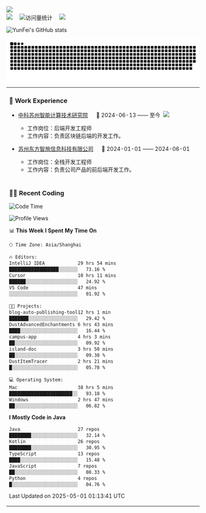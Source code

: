   <!-- dynamic typing effect 动态打字效果 -->
  <div>
    <a href="http://yunfei.plus">
      <img src="https://readme-typing-svg.demolab.com?font=Fira+Code&pause=1000&width=435&lines=console.log(%22Hello%2C%20World%22);祝您今天愉快!&center=true&size=27" />
    </a>
  </div>

  <div>
    <a href="http://yunfei.plus/"><img src="https://img.shields.io/badge/Website-博客-8c36db" /></a>&emsp;
    <!-- visitor -->
    <img src="https://komarev.com/ghpvc/?username=yunfeidog&label=Views&color=orange&style=flat" alt="访问量统计" />&emsp;
    <!-- wakatime -->    
    <a href="https://wakatime.com/@yunfeidog"><img src="https://wakatime.com/badge/user/42d0678c-368b-448b-9a77-5d21c5b55352.svg" /></a>
  </div>

![YunFei's GitHub stats](https://github-readme-stats.vercel.app/api?username=yunfeidog)

![snake](./dist/github-contribution-grid-snake.svg)


<table>

<tr><td>

### 🏢 Work Experience

<img align="right" width="88" src="https://cdn.jsdelivr.net/gh/yunfeidog/yunfeidog/assets/images/yuanze.png" />

- [中科苏州智能计算技术研究院](http://iict.ac.cn/sy) &emsp; 📌 2024-06-13 —— 至今

    - 工作岗位：后端开发工程师
    - 工作内容：负责区块链后端的开发工作。

- [苏州东方智旅信息科技有限公司](http://www.leyoobao.com/) &emsp; 📌 2024-01-01 —— 2024-06-01

    - 工作岗位：全栈开发工程师
    - 工作内容：负责公司产品的前后端开发工作。

</td></tr>

<tr><td>

### 👩‍💻 Recent Coding

<!--START_SECTION:waka-->
![Code Time](http://img.shields.io/badge/Code%20Time-2%2C992%20hrs%206%20mins-blue)

![Profile Views](http://img.shields.io/badge/Profile%20Views-0-blue)

📊 **This Week I Spent My Time On** 

```text
🕑︎ Time Zone: Asia/Shanghai

🔥 Editors: 
IntelliJ IDEA            29 hrs 54 mins      ██████████████████░░░░░░░   73.16 % 
Cursor                   10 hrs 11 mins      ██████░░░░░░░░░░░░░░░░░░░   24.92 % 
VS Code                  47 mins             ░░░░░░░░░░░░░░░░░░░░░░░░░   01.92 % 

🐱‍💻 Projects: 
blog-auto-publishing-tool12 hrs 1 min        ███████░░░░░░░░░░░░░░░░░░   29.42 % 
DustAdvancedEnchantments 6 hrs 43 mins       ████░░░░░░░░░░░░░░░░░░░░░   16.44 % 
campus-app               4 hrs 3 mins        ██░░░░░░░░░░░░░░░░░░░░░░░   09.92 % 
island-doc               3 hrs 50 mins       ██░░░░░░░░░░░░░░░░░░░░░░░   09.38 % 
DustItemTracer           2 hrs 21 mins       █░░░░░░░░░░░░░░░░░░░░░░░░   05.78 % 

💻 Operating System: 
Mac                      38 hrs 5 mins       ███████████████████████░░   93.18 % 
Windows                  2 hrs 47 mins       ██░░░░░░░░░░░░░░░░░░░░░░░   06.82 % 
```

**I Mostly Code in Java** 

```text
Java                     27 repos            ████████░░░░░░░░░░░░░░░░░   32.14 % 
Kotlin                   26 repos            ████████░░░░░░░░░░░░░░░░░   30.95 % 
TypeScript               13 repos            ████░░░░░░░░░░░░░░░░░░░░░   15.48 % 
JavaScript               7 repos             ██░░░░░░░░░░░░░░░░░░░░░░░   08.33 % 
Python                   4 repos             █░░░░░░░░░░░░░░░░░░░░░░░░   04.76 % 
```




 Last Updated on 2025-05-01 01:13:41 UTC
<!--END_SECTION:waka-->

</td></tr>
<table>
